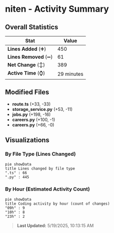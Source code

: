 # niten - Activity Summary 

## Overall Statistics

| Stat                   | Value                                                             |
| ---------------------- | ----------------------------------------------------------------- |
| **Lines Added** (➕)   | 450                                          |
| **Lines Removed** (➖) | 61                                        |
| **Net Change** (↕)    | 389                |
| **Active Time** (⌚)   | 29 minutes |


## Modified Files
- **route.ts** (+33, -33)
- **storage_service.py** (+53, -11)
- **jobs.py** (+198, -16)
- **careers.py** (+100, -1)
- **careers.py** (+66, -0)

## Visualizations

### By File Type (Lines Changed)

```mermaid
pie showData
title Lines changed by file type
".ts" : 66
".py" : 445
```

### By Hour (Estimated Activity Count)

```mermaid
pie showData
title Coding activity by hour (count of changes)
"09h" : 9
"10h" : 8
"23h" : 2
```


> **Last Updated:** 5/19/2025, 10:13:15 AM